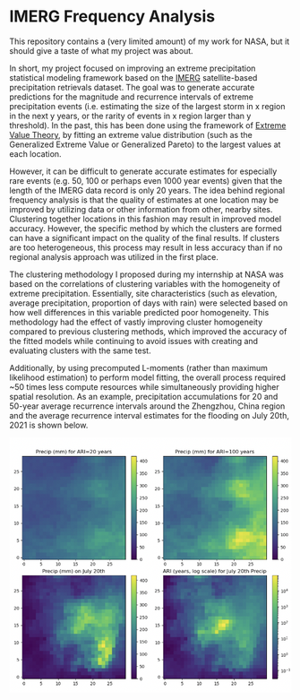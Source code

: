 # IMERG Frequency Analysis

This repository contains a (very limited amount) of my work for NASA, but it should give a taste of what my project was about. 

In short, my project focused on improving an extreme precipitation statistical modeling framework based on the [IMERG](https://gpm.nasa.gov/data/imerg) satellite-based precipitation retrievals dataset. The goal was to generate accurate predictions for the magnitude and recurrence intervals of extreme precipitation events (i.e. estimating the size of the largest storm in x region in the next y years, or the rarity of events in x region larger than y threshold). In the past, this has been done using the framework of [Extreme Value Theory](https://en.wikipedia.org/wiki/Extreme_value_theory), by fitting an extreme value distribution (such as the Generalized Extreme Value or Generalized Pareto) to the largest values at each location. 

However, it can be difficult to generate accurate estimates for especially rare events (e.g. 50, 100 or perhaps even 1000 year events) given that the length of the IMERG data record is only 20 years. The idea behind regional frequency analysis is that the quality of estimates at one location may be improved by utilizing data or other information from other, nearby sites. Clustering together locations in this fashion may result in improved model accuracy. However, the specific method by which the clusters are formed can have a significant impact on the quality of the final results. If clusters are too heterogeneous, this process may result in less accuracy than if no regional analysis approach was utilized in the first place. 

The clustering methodology I proposed during my internship at NASA was based on the correlations of clustering variables with the homogeneity of extreme precipitation. Essentially, site characteristics (such as elevation, average precipitation, proportion of days with rain) were selected based on how well differences in this variable predicted poor homogeneity. This methodology had the effect of vastly improving cluster homogeneity compared to previous clustering methods, which improved the accuracy of the fitted models while continuing to avoid issues with creating and evaluating clusters with the same test.

Additionally, by using precomputed L-moments (rather than maximum likelihood estimation) to perform model fitting, the overall process required ~50 times less compute resources while simultaneously providing higher spatial resolution. As an example, precipitation accumulations for 20 and 50-year average recurrence intervals around the Zhengzhou, China region and the average recurrence interval estimates for the flooding on July 20th, 2021 is shown below. 

![](https://github.com/jxiong21029/IMERG-Frequency-Analysis/blob/main/zhengzhou_ari_plots.png)
